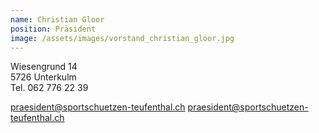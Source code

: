 ```yaml
---
name: Christian Gloor
position: Präsident
image: /assets/images/vorstand_christian_gloor.jpg
---
```


Wiesengrund 14  
5726 Unterkulm    
Tel. 062 776 22 39

praesident@sportschuetzen-teufenthal.ch
<a hrf="mailto:praesident@sportschuetzen-teufenthal.ch">praesident@sportschuetzen-teufenthal.ch</a>
